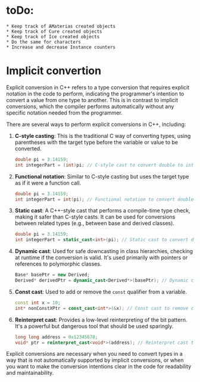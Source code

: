 # toDo:
	* Keep track of AMaterias created objects
	* Keep track of Cure created objects
	* Keep track of Ice created objects
	* Do the same for characters
	* Increase and decrease Instance counters 

# Implicit convertion
Explicit conversion in C++ refers to a type conversion that requires explicit notation in the code to perform, indicating the programmer's intention to convert a value from one type to another. This is in contrast to implicit conversions, which the compiler performs automatically without any specific notation needed from the programmer.

There are several ways to perform explicit conversions in C++, including:

1. **C-style casting**: This is the traditional C way of converting types, using parentheses with the target type before the variable or value to be converted.
   ```cpp
   double pi = 3.14159;
   int integerPart = (int)pi; // C-style cast to convert double to int
   ```

2. **Functional notation**: Similar to C-style casting but uses the target type as if it were a function call.
   ```cpp
   double pi = 3.14159;
   int integerPart = int(pi); // Functional notation to convert double to int
   ```

3. **Static cast**: A C++-style cast that performs a compile-time type check, making it safer than C-style casts. It can be used for conversions between related types (e.g., between base and derived classes).
   ```cpp
   double pi = 3.14159;
   int integerPart = static_cast<int>(pi); // Static cast to convert double to int
   ```

4. **Dynamic cast**: Used for safe downcasting in class hierarchies, checking at runtime if the conversion is valid. It's used primarily with pointers or references to polymorphic classes.
   ```cpp
   Base* basePtr = new Derived;
   Derived* derivedPtr = dynamic_cast<Derived*>(basePtr); // Dynamic cast for downcasting
   ```

5. **Const cast**: Used to add or remove the `const` qualifier from a variable.
   ```cpp
   const int x = 10;
   int* nonConstXPtr = const_cast<int*>(&x); // Const cast to remove const qualifier
   ```

6. **Reinterpret cast**: Provides a low-level reinterpreting of the bit pattern. It's a powerful but dangerous tool that should be used sparingly.
   ```cpp
   long long address = 0x12345678;
   void* ptr = reinterpret_cast<void*>(address); // Reinterpret cast to convert integer to pointer
   ```

Explicit conversions are necessary when you need to convert types in a way that is not automatically supported by implicit conversions, or when you want to make the conversion intentions clear in the code for readability and maintainability.


